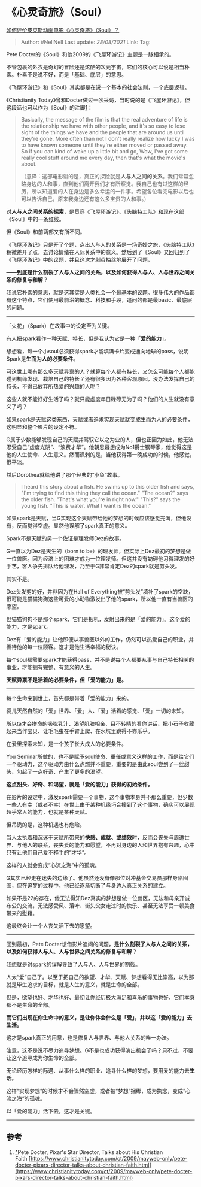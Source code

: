 # 《心灵奇旅》（Soul）
[如何评价皮克斯动画电影《心灵奇旅》（Soul）？](https://www.zhihu.com/question/332013569/answer/1650639983)

> Author: #NellNell
> Last update: *28/08/2021*
> Link:
> Tag:

Pete Docter的《Soul》和他2009的《飞屋环游记》主题是一脉相承的。

不管包裹的外衣是奇幻的冒险还是炫酷的次元宇宙，它们的核心可以说是相当朴素。朴素不是说不好，而是「基础、底层」的意思。

《飞屋环游记》和《Soul》其实都是在说一个基本的社会法则，一个底层逻辑。

《Christianity Today》曾和Docter做过一次采访，当时说的是《飞屋环游记》，但这段话也可以作为《Soul》的注脚[1](#ref_1)：

> Basically, the message of the film is that the real adventure of life is the relationship we have with other people, and it's so easy to lose sight of the things we have and the people that are around us until they're gone. More often than not I don't really realize how lucky I was to have known someone until they're either moved or passed away. So if you can kind of wake up a little bit and go, Wow, I've got some really cool stuff around me every day, then that's what the movie's about.
>
> （意译：这部电影讲的是，真正的探险就是**人与人之间的关系**。我们常常忽略身边的人和事，直到他们离开我们才有所察觉。我自己也有过这样的经历，所以知道爱的人在身边是多么幸运的一件事。希望各位看完电影以后也可以告诉自己，原来我身边还有这么多宝贵的人和事。)

对**人与人之间关系的探索**，是贯穿《飞屋环游记》、《头脑特工队》和现在这部《Soul》中的一条红线。

但《Soul》和前两部又有所不同。

《飞屋环游记》只是开了个题，点出人与人的关系是一场奇妙之旅，《头脑特工队》稍微差开了点，去讨论情绪在人际关系中的意义。然后到了《Soul》又回归到了《飞屋环游记》中的议题，并且这次才剥茧抽丝地展开了问题，

**——到底是什么割裂了人与人之间的关系，以及如何获得人与人、人与世界之间关系的修复与和解**？

我说它朴素的意思，就是这其实是人类社会一个最基本的议题。很多伟大的作品都有这个特点，它们使用最前沿的概念、科技和手段，追问的都是最basic、最底层的问题。

---

「火花」（Spark）在故事中的设定至为关键。

有人把spark看作一种天赋、特长，但是我认为它是一种「**爱的能力**」。

想想看，每一个小soul必须获得spark才能填满卡片变成通向地球的pass，说明Spark是**生而为人的必要条件**。

可这世上哪有那么多天赋异禀的人？就算每个人都有特长，又怎么可能每个人都能碰到机缘发现、栽培自己的特长？还有很多因为各种客观原因，没办法发挥自己的特长，不得已放弃所热爱的兴趣的人呢？

这些人就不能好好生活了吗？就只能虚度年日碌碌无为了吗？他们的人生就没有意义了吗？

如果spark是天赋这类东西，天赋或者追求实现天赋就变成生而为人的必要条件，这明显和整个影片的设定不符。

G属于少数能够发现自己的天赋并驾驭它以之为业的人，但也正因为如此，他无法忍受自己“虚度光阴”、“浪费才华”。他朝思暮想成为No1爵士钢琴家，他觉得这是他的人生使命、人生意义。然而讽刺的是，当他获得第一晚成功的时候，他感觉，很平淡。

然后Dorothea就给他讲了那个经典的“小鱼”故事。

> I heard this story about a fish. He swims up to this older fish and says, "I'm trying to find this thing they call the ocean." "The ocean?" says the older fish. "That's what you're in right now." "This?" says the young fish. "This is water. What I want is the ocean."

如果spark是天赋，当G实现这个天赋带给他的梦想的时候应该感觉完满，但他没有，反而觉得空虚。显然他误解了spark真正的意义。

Spark不是天赋的另一个佐证是理发师Dez的故事。

G一直以为Dez是天生的（born to be）的理发师，但实际上Dez最初的梦想是做一位兽医。因为经济上的困难才成为一位理发师。但这并没有妨碍他习得理发的好手艺，客人争先排队给他理发，乃至于G非常肯定Dez的spark就是剪头发。

其实不是。

Dez头发剪的好，并非因为在Hall of Everything被“剪头发”填补了spark的空缺，很可能是猫猫狗狗这些可爱的小动物激发出了他的spark，所以他一直有当兽医的愿望。

但猫猫狗狗不是那个spark，它们是扳机，发射出来的是「爱的能力」。这个爱的能力，才是spark。

Dez有「爱的能力」让他即便从事兽医以外的工作，仍然可以热爱自己的职业，并善待他的每一位顾客。这才是他生活幸福的秘诀。

每个soul都需要spark才能获得pass，并不是说每个人都要从事与自己特长相关的事业，才能拥有完整、有意义的人生。

**天赋异禀不是活着的必要条件，但「爱的能力」是。**

---

每个生命来到世上，首先都是带着「爱的能力」来的。

婴儿天然自然的「爱」世界、「爱」人、「爱」活着的感觉、「爱」一切的未知。

所以ta才会拼命的吸吮乳汁、渴望肌肤相亲、目不转睛的看你讲话、把小石子收藏起来当作宝贝、让毛毛虫在手臂上爬、在水坑里跳得不亦乐乎。

在爱里探索未知，是一个孩子长大成人的必要条件。

You Seminar所做的，也不是赋予soul使命、重任或意义这样的工作，而是给它们一个驱动力，这个驱动力由什么点燃并不重要，重要的是由此soul尝到了一丝甜头、勾起了一点好奇、产生了更多的渴望。

**这点甜头、好奇、和渴望，就是「爱的能力」获得的初始条件。**

在影片的设定中，激发spark需要一个事物，这个事物本身并不那么重要，但少数一些人有幸（或者不幸）在世上由于某种机缘巧合撞到了这个事物，确实可以展现超乎常人的能力，也就是某种天赋。

但吊诡的是，这种机遇也有危险。

当人太执着和沉迷于天赋所带来的**快感、成就、或绩效**时，反而会丧失与周遭世界、与他人的联系，丧失爱的能力和愿望，不再对身边的人和世界抱有兴趣，心中只有让他们自己爱不释手的“才华”。

这样的人就会变成“心流之海”中的孤魂。

G其实已经走在迷失的边缘了。他虽然还没有像那位对冲基金交易员那样身陷囹圄，但在追梦的过程中，他已经逐渐切断了与身边人真正关系的建立。

如果不是22的存在，他无法得知Dez真实的梦想是做一位兽医，无法和母亲开诚布公的交流，无法感受风、落叶、街头父女走过时的快乐、甚至无法享受一顿美食带来的慰藉。

这最终会让一个人丧失活下去的愿望。

---

回到最初，Pete Docter想借影片追问的问题，**是什么割裂了人与人之间的关系，以及如何获得人与人、人与世界之间关系的修复与和解**？

我想就是对spark的误解导致了人与人、人与世界的割裂。

人太“爱”自己了。以至于把自己的欲望、才华、天赋、梦想看得无比崇高，以为那就是毕生追求的目标，就是人生的意义，就是生命的全部。

但是，欲望也好、才华也好、最初让你经历极大满足和喜乐的事物也好，它们本身都不是生命的全部。

**而它们出现在你生命中的意义，是让你体会什么是「爱」，并以这「爱的能力」去生活。**

这才是spark真正的用意，也是修复人与世界、与他人关系的唯一办法。

注意，这不是说不尽力追寻梦想。G不是也成功获得演出机会了吗？只不过，不要让这个追寻成为你生命的全部。

无论经历怎样的际遇、从事什么样的职业、追寻什么样的梦想，要用爱的能力去**生活**。

这样“实现梦想”的时候才不会骤然空虚，或者被“梦想”捆绑，成为执念，变成”心流之海“的孤魂。

以「爱的能力」活下去，这才是关键。

---

## 参考

1.  [^](#ref_1_0)Pete Docter, Pixar's Star Director, Talks about His Christian Faith [https://www.christianitytoday.com/ct/2009/mayweb-only/pete-docter-pixars-director-talks-about-christian-faith.html](https://www.christianitytoday.com/ct/2009/mayweb-only/pete-docter-pixars-director-talks-about-christian-faith.html)
